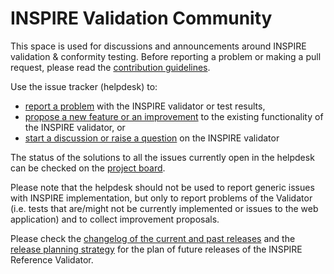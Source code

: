 # INSPIRE Validation Community
This space is used for discussions and announcements around INSPIRE validation & conformity testing. Before reporting a problem or making a pull request, please read the [contribution guidelines](contribution_guidelines.md).

Use the issue tracker (helpdesk) to:
- [report a problem](https://github.com/INSPIRE-MIF/helpdesk-validator/issues/new?template=problem.md) with the INSPIRE validator or test results,
- [propose a new feature or an improvement](https://github.com/INSPIRE-MIF/helpdesk-validator/issues/new?template=improvement-proposal.md) to the existing functionality of the INSPIRE validator, or
- [start a discussion or raise a question](https://github.com/INSPIRE-MIF/helpdesk-validator/issues/new?template=discussion.md)  on the INSPIRE validator

The status of the solutions to all the issues currently open in the helpdesk can be checked on the [project board](https://github.com/INSPIRE-MIF/helpdesk-validator/projects/1).

Please note that the helpdesk should not be used to report generic issues with INSPIRE implementation, but only to report problems of the Validator (i.e. tests that are/might not be currently implemented or issues to the web application) and to collect improvement proposals.

Please check the [changelog of the current and past releases](https://github.com/INSPIRE-MIF/helpdesk-validator/releases) and the [release planning strategy](https://github.com/INSPIRE-MIF/helpdesk-validator/tree/master/release%20strategy) for the plan of future releases of the INSPIRE Reference Validator.
